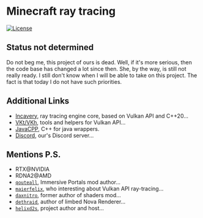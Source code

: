 # Minecraft ray tracing

[![License](https://img.shields.io/badge/License-Apache%202.0-blue.svg)](https://opensource.org/licenses/Apache-2.0)

## Status not determined

Do not beg me, this project of ours is dead. Well, if it's more serious, then the code base has changed a lot since then. She, by the way, is still not really ready. I still don't know when I will be able to take on this project. The fact is that today I do not have such priorities.

## Additional Links

- [Incavery](https://github.com/helixd2s/Incavery), ray tracing engine core, based on Vulkan API and C++20... 
- [VKt/VKh](https://github.com/helixd2s/vkt), tools and helpers for Vulkan API...
- [JavaCPP](https://github.com/bytedeco/javacpp), C++ for java wrappers.
- [Discord](https://discord.com/invite/GuA86RExZ6), our's Discord server...

## Mentions P.S.

- RTX@NVIDIA
- RDNA2@AMD
- [`qouteall`](https://github.com/qouteall), Immersive Portals mod author...
- [`maierfelix`](https://github.com/maierfelix), who interesting about Vulkan API ray-tracing...
- [`daxnitro`](https://daxnitro.fandom.com/wiki/Shaders), former author of shaders mod...
- [`dethraid`](https://github.com/dethraid), author of limbed Nova Renderer... 
- [`helixd2s`](https://github.com/helixd2s), project author and host... 
